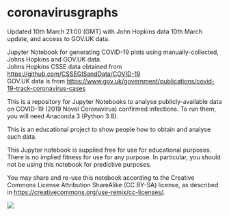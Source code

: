 # coronavirusgraphs
Updated 10th March 21:00 (GMT) with John Hopkins data 10th March update, and access to GOV.UK data.

Jupyter Notebook for generating COVID-19 plots using manually-collected, Johns Hopkins and GOV.UK data.  
Johns Hopkins CSSE data obtained from https://github.com/CSSEGISandData/COVID-19  
GOV.UK data is from https://www.gov.uk/government/publications/covid-19-track-coronavirus-cases   

This is a repository for Jupyter Notebooks to analyse publicly-available data on COVID-19 (2019 Novel Coronavirus) confirmed infections. To run them, you will need Anaconda 3 (Python 3.8).

This is an educational project to show people how to obtain and analyse such data.

This Jupyter notebook is supplied free for use for educational purposes. There is no implied fitness for use for any purpose. In particular, you should not be using this notebook for predictive purposes.

You may share and re-use this notebook according to the Creative Commons License Attribution ShareAlike (CC BY-SA) license, as described in https://creativecommons.org/use-remix/cc-licenses/.
  
<img src="https://licensebuttons.net/l/by-sa/4.0/88x31.png" align="left">
